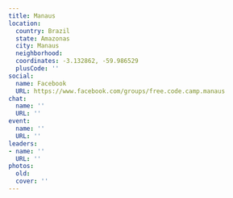 ```yaml
---
title: Manaus
location:
  country: Brazil
  state: Amazonas
  city: Manaus
  neighborhood: 
  coordinates: -3.132862, -59.986529
  plusCode: ''
social:
  name: Facebook
  URL: https://www.facebook.com/groups/free.code.camp.manaus
chat:
  name: ''
  URL: ''
event:
  name: ''
  URL: ''
leaders:
- name: ''
  URL: ''
photos:
  old: 
  cover: ''
---
```

